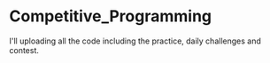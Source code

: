 # Competitive_Programming
I'll uploading all the code including the practice, daily challenges and contest.

